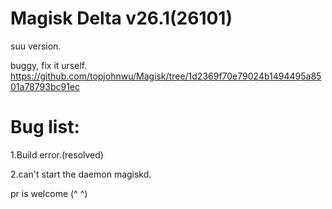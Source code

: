 # Magisk Delta v26.1(26101)
suu version.

buggy, fix it urself.
https://github.com/topjohnwu/Magisk/tree/1d2369f70e79024b1494495a8501a78793bc91ec

# Bug list:
1.Build error.(resolved)

2.can't start the daemon magiskd.

pr is welcome (^ ^)
